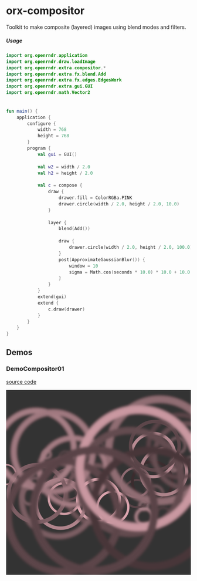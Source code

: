 # orx-compositor

Toolkit to make composite (layered) images using blend modes and filters.

##### Usage

```kotlin
import org.openrndr.application
import org.openrndr.draw.loadImage
import org.openrndr.extra.compositor.*
import org.openrndr.extra.fx.blend.Add
import org.openrndr.extra.fx.edges.EdgesWork
import org.openrndr.extra.gui.GUI
import org.openrndr.math.Vector2


fun main() {
    application {
        configure {
            width = 768
            height = 768
        }
        program {
            val gui = GUI()

            val w2 = width / 2.0
            val h2 = height / 2.0

            val c = compose {
                draw {
                    drawer.fill = ColorRGBa.PINK
                    drawer.circle(width / 2.0, height / 2.0, 10.0)
                }
    
                layer {
                    blend(Add())

                    draw {
                        drawer.circle(width / 2.0, height / 2.0, 100.0)
                    }
                    post(ApproximateGaussianBlur()) {
                        window = 10
                        sigma = Math.cos(seconds * 10.0) * 10.0 + 10.0
                    }
                }
            }
            extend(gui)
            extend {
                c.draw(drawer)
            }
        }
    }
}
```
<!-- __demos__ -->
## Demos
### DemoCompositor01
[source code](src/demo/kotlin/DemoCompositor01.kt)

![DemoCompositor01Kt](https://raw.githubusercontent.com/openrndr/orx/media/orx-compositor/images/DemoCompositor01Kt.png)
